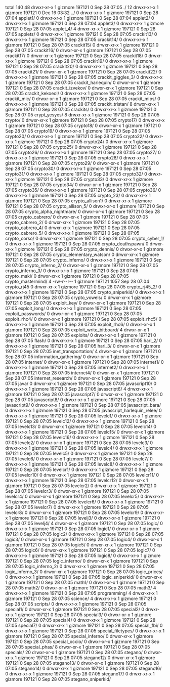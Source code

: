 total 140
48 drwxr-xr-x 1 gizmore 197121    0 Sep 28 07:05 ./
12 drwxr-xr-x 1 gizmore 197121    0 Dec 16 03:32 ../
 0 drwxr-xr-x 1 gizmore 197121    0 Sep 28 07:04 applet1/
 0 drwxr-xr-x 1 gizmore 197121    0 Sep 28 07:04 applet2/
 0 drwxr-xr-x 1 gizmore 197121    0 Sep 28 07:04 applet3/
 0 drwxr-xr-x 1 gizmore 197121    0 Sep 28 07:05 applet_4/
 4 drwxr-xr-x 1 gizmore 197121    0 Sep 28 07:05 applets/
 0 drwxr-xr-x 1 gizmore 197121    0 Sep 28 07:05 crackit13/
 0 drwxr-xr-x 1 gizmore 197121    0 Sep 28 07:05 crackit14/
 0 drwxr-xr-x 1 gizmore 197121    0 Sep 28 07:05 crackit15/
 0 drwxr-xr-x 1 gizmore 197121    0 Sep 28 07:05 crackit16/
 0 drwxr-xr-x 1 gizmore 197121    0 Sep 28 07:05 crackit17/
 0 drwxr-xr-x 1 gizmore 197121    0 Sep 28 07:05 crackit18/
 0 drwxr-xr-x 1 gizmore 197121    0 Sep 28 07:05 crackit19/
 0 drwxr-xr-x 1 gizmore 197121    0 Sep 28 07:05 crackit20/
 0 drwxr-xr-x 1 gizmore 197121    0 Sep 28 07:05 crackit21/
 0 drwxr-xr-x 1 gizmore 197121    0 Sep 28 07:05 crackit22/
 0 drwxr-xr-x 1 gizmore 197121    0 Sep 28 07:05 crackit_giggles_3/
 0 drwxr-xr-x 1 gizmore 197121    0 Sep 28 07:05 crackit_harlequin/
 0 drwxr-xr-x 1 gizmore 197121    0 Sep 28 07:05 crackit_izvekov/
 0 drwxr-xr-x 1 gizmore 197121    0 Sep 28 07:05 crackit_kekoeol/
 0 drwxr-xr-x 1 gizmore 197121    0 Sep 28 07:05 crackit_mic/
 0 drwxr-xr-x 1 gizmore 197121    0 Sep 28 07:05 crackit_mips/
 0 drwxr-xr-x 1 gizmore 197121    0 Sep 28 07:05 crackit_tristan/
 8 drwxr-xr-x 1 gizmore 197121    0 Sep 28 07:05 crackits/
 0 drwxr-xr-x 1 gizmore 197121    0 Sep 28 07:05 crypt_yesyes/
 8 drwxr-xr-x 1 gizmore 197121    0 Sep 28 07:05 crypto/
 0 drwxr-xr-x 1 gizmore 197121    0 Sep 28 07:05 crypto17/
 0 drwxr-xr-x 1 gizmore 197121    0 Sep 28 07:05 crypto18/
 0 drwxr-xr-x 1 gizmore 197121    0 Sep 28 07:05 crypto19/
 0 drwxr-xr-x 1 gizmore 197121    0 Sep 28 07:05 crypto20/
 0 drwxr-xr-x 1 gizmore 197121    0 Sep 28 07:05 crypto22/
 0 drwxr-xr-x 1 gizmore 197121    0 Sep 28 07:05 crypto24/
 0 drwxr-xr-x 1 gizmore 197121    0 Sep 28 07:05 crypto25/
 0 drwxr-xr-x 1 gizmore 197121    0 Sep 28 07:05 crypto26/
 0 drwxr-xr-x 1 gizmore 197121    0 Sep 28 07:05 crypto27/
 0 drwxr-xr-x 1 gizmore 197121    0 Sep 28 07:05 crypto28/
 0 drwxr-xr-x 1 gizmore 197121    0 Sep 28 07:05 crypto29/
 0 drwxr-xr-x 1 gizmore 197121    0 Sep 28 07:05 crypto30/
 0 drwxr-xr-x 1 gizmore 197121    0 Sep 28 07:05 crypto31/
 0 drwxr-xr-x 1 gizmore 197121    0 Sep 28 07:05 crypto32/
 0 drwxr-xr-x 1 gizmore 197121    0 Sep 28 07:05 crypto33/
 0 drwxr-xr-x 1 gizmore 197121    0 Sep 28 07:05 crypto34/
 0 drwxr-xr-x 1 gizmore 197121    0 Sep 28 07:05 crypto35/
 0 drwxr-xr-x 1 gizmore 197121    0 Sep 28 07:05 crypto36/
 0 drwxr-xr-x 1 gizmore 197121    0 Sep 28 07:05 crypto_23/
 0 drwxr-xr-x 1 gizmore 197121    0 Sep 28 07:05 crypto_allison1/
 0 drwxr-xr-x 1 gizmore 197121    0 Sep 28 07:05 crypto_allison_5/
 0 drwxr-xr-x 1 gizmore 197121    0 Sep 28 07:05 crypto_alpha_nightmare/
 0 drwxr-xr-x 1 gizmore 197121    0 Sep 28 07:05 crypto_cabrero/
 0 drwxr-xr-x 1 gizmore 197121    0 Sep 28 07:05 crypto_cabrero_2/
 0 drwxr-xr-x 1 gizmore 197121    0 Sep 28 07:05 crypto_cabrero_4/
 0 drwxr-xr-x 1 gizmore 197121    0 Sep 28 07:05 crypto_cabrero_5/
 0 drwxr-xr-x 1 gizmore 197121    0 Sep 28 07:05 crypto_corso/
 0 drwxr-xr-x 1 gizmore 197121    0 Sep 28 07:05 crypto_cyber_1/
 0 drwxr-xr-x 1 gizmore 197121    0 Sep 28 07:05 crypto_deathspawn/
 0 drwxr-xr-x 1 gizmore 197121    0 Sep 28 07:05 crypto_dennis/
 0 drwxr-xr-x 1 gizmore 197121    0 Sep 28 07:05 crypto_elementary_watson/
 0 drwxr-xr-x 1 gizmore 197121    0 Sep 28 07:05 crypto_inferno/
 0 drwxr-xr-x 1 gizmore 197121    0 Sep 28 07:05 crypto_inferno_2/
 0 drwxr-xr-x 1 gizmore 197121    0 Sep 28 07:05 crypto_inferno_3/
 0 drwxr-xr-x 1 gizmore 197121    0 Sep 28 07:05 crypto_maki/
 0 drwxr-xr-x 1 gizmore 197121    0 Sep 28 07:05 crypto_mastermind/
 4 -rw-r--r-- 1 gizmore 197121 1057 Sep 28 07:04 crypto_rj45
 0 drwxr-xr-x 1 gizmore 197121    0 Sep 28 07:05 crypto_rj45_2/
 0 drwxr-xr-x 1 gizmore 197121    0 Sep 28 07:05 crypto_sniperkid/
 0 drwxr-xr-x 1 gizmore 197121    0 Sep 28 07:05 crypto_vowels/
 0 drwxr-xr-x 1 gizmore 197121    0 Sep 28 07:05 exploit_key/
 0 drwxr-xr-x 1 gizmore 197121    0 Sep 28 07:05 exploit_long/
 0 drwxr-xr-x 1 gizmore 197121    0 Sep 28 07:05 exploit_passwords/
 0 drwxr-xr-x 1 gizmore 197121    0 Sep 28 07:05 exploit_rhc4/
 0 drwxr-xr-x 1 gizmore 197121    0 Sep 28 07:05 exploit_rhc5/
 0 drwxr-xr-x 1 gizmore 197121    0 Sep 28 07:05 exploit_rhc6/
 0 drwxr-xr-x 1 gizmore 197121    0 Sep 28 07:05 exploit_write_bitboard/
 4 drwxr-xr-x 1 gizmore 197121    0 Sep 28 07:05 exploits/
 0 drwxr-xr-x 1 gizmore 197121    0 Sep 28 07:05 flash/
 0 drwxr-xr-x 1 gizmore 197121    0 Sep 28 07:05 harl_2/
 0 drwxr-xr-x 1 gizmore 197121    0 Sep 28 07:05 harl_3/
 0 drwxr-xr-x 1 gizmore 197121    0 Sep 28 07:05 inet_transportation/
 4 drwxr-xr-x 1 gizmore 197121    0 Sep 28 07:05 information_gathering/
 0 drwxr-xr-x 1 gizmore 197121    0 Sep 28 07:05 internet/
 0 drwxr-xr-x 1 gizmore 197121    0 Sep 28 07:05 internet1/
 0 drwxr-xr-x 1 gizmore 197121    0 Sep 28 07:05 internet2/
 0 drwxr-xr-x 1 gizmore 197121    0 Sep 28 07:05 internet4/
 0 drwxr-xr-x 1 gizmore 197121    0 Sep 28 07:05 internet_research/
 0 drwxr-xr-x 1 gizmore 197121    0 Sep 28 07:05 java/
 0 drwxr-xr-x 1 gizmore 197121    0 Sep 28 07:05 javascript10/
 0 drwxr-xr-x 1 gizmore 197121    0 Sep 28 07:05 javascript6/
 4 drwxr-xr-x 1 gizmore 197121    0 Sep 28 07:05 javascript7/
 0 drwxr-xr-x 1 gizmore 197121    0 Sep 28 07:05 javascript8/
 0 drwxr-xr-x 1 gizmore 197121    0 Sep 28 07:05 javascript9/
 0 drwxr-xr-x 1 gizmore 197121    0 Sep 28 07:05 javascript_bara/
 0 drwxr-xr-x 1 gizmore 197121    0 Sep 28 07:05 javascript_harlequin_relee/
 0 drwxr-xr-x 1 gizmore 197121    0 Sep 28 07:05 levelc1/
 0 drwxr-xr-x 1 gizmore 197121    0 Sep 28 07:05 levelc12/
 0 drwxr-xr-x 1 gizmore 197121    0 Sep 28 07:05 levelc13/
 0 drwxr-xr-x 1 gizmore 197121    0 Sep 28 07:05 levelc14/
 0 drwxr-xr-x 1 gizmore 197121    0 Sep 28 07:05 levelc15/
 0 drwxr-xr-x 1 gizmore 197121    0 Sep 28 07:05 levelc16/
 0 drwxr-xr-x 1 gizmore 197121    0 Sep 28 07:05 levelc2/
 0 drwxr-xr-x 1 gizmore 197121    0 Sep 28 07:05 levelc3/
 0 drwxr-xr-x 1 gizmore 197121    0 Sep 28 07:05 levelc4/
 0 drwxr-xr-x 1 gizmore 197121    0 Sep 28 07:05 levelc5/
 0 drwxr-xr-x 1 gizmore 197121    0 Sep 28 07:05 levelc6/
 0 drwxr-xr-x 1 gizmore 197121    0 Sep 28 07:05 levelc7/
 0 drwxr-xr-x 1 gizmore 197121    0 Sep 28 07:05 levelc8/
 0 drwxr-xr-x 1 gizmore 197121    0 Sep 28 07:05 levelcr1/
 0 drwxr-xr-x 1 gizmore 197121    0 Sep 28 07:05 levelcr10/
 0 drwxr-xr-x 1 gizmore 197121    0 Sep 28 07:05 levelcr11/
 0 drwxr-xr-x 1 gizmore 197121    0 Sep 28 07:05 levelcr12/
 0 drwxr-xr-x 1 gizmore 197121    0 Sep 28 07:05 levelcr2/
 0 drwxr-xr-x 1 gizmore 197121    0 Sep 28 07:05 levelcr3/
 0 drwxr-xr-x 1 gizmore 197121    0 Sep 28 07:05 levelcr4/
 0 drwxr-xr-x 1 gizmore 197121    0 Sep 28 07:05 levelcr5/
 0 drwxr-xr-x 1 gizmore 197121    0 Sep 28 07:05 levelcr6/
 0 drwxr-xr-x 1 gizmore 197121    0 Sep 28 07:05 levelcr7/
 0 drwxr-xr-x 1 gizmore 197121    0 Sep 28 07:05 levelcr8/
 0 drwxr-xr-x 1 gizmore 197121    0 Sep 28 07:05 levelcr9/
 0 drwxr-xr-x 1 gizmore 197121    0 Sep 28 07:05 levelj3/
 0 drwxr-xr-x 1 gizmore 197121    0 Sep 28 07:05 levelj4/
 4 drwxr-xr-x 1 gizmore 197121    0 Sep 28 07:05 logic/
 0 drwxr-xr-x 1 gizmore 197121    0 Sep 28 07:05 logic1/
 0 drwxr-xr-x 1 gizmore 197121    0 Sep 28 07:05 logic2/
 0 drwxr-xr-x 1 gizmore 197121    0 Sep 28 07:05 logic3/
 0 drwxr-xr-x 1 gizmore 197121    0 Sep 28 07:05 logic4/
 0 drwxr-xr-x 1 gizmore 197121    0 Sep 28 07:05 logic5/
 0 drwxr-xr-x 1 gizmore 197121    0 Sep 28 07:05 logic6/
 0 drwxr-xr-x 1 gizmore 197121    0 Sep 28 07:05 logic7/
 0 drwxr-xr-x 1 gizmore 197121    0 Sep 28 07:05 logic8/
 0 drwxr-xr-x 1 gizmore 197121    0 Sep 28 07:05 logic_inferno/
 0 drwxr-xr-x 1 gizmore 197121    0 Sep 28 07:05 logic_inferno_2/
 0 drwxr-xr-x 1 gizmore 197121    0 Sep 28 07:05 logic_inferno_3/
 0 drwxr-xr-x 1 gizmore 197121    0 Sep 28 07:05 logic_prices/
 0 drwxr-xr-x 1 gizmore 197121    0 Sep 28 07:05 logic_sniperkid/
 0 drwxr-xr-x 1 gizmore 197121    0 Sep 28 07:05 math1/
 0 drwxr-xr-x 1 gizmore 197121    0 Sep 28 07:05 math2/
 0 drwxr-xr-x 1 gizmore 197121    0 Sep 28 07:05 math3/
 4 drwxr-xr-x 1 gizmore 197121    0 Sep 28 07:05 programming/
 4 drwxr-xr-x 1 gizmore 197121    0 Sep 28 07:05 science/
 4 drwxr-xr-x 1 gizmore 197121    0 Sep 28 07:05 scripts/
 0 drwxr-xr-x 1 gizmore 197121    0 Sep 28 07:05 special1/
 0 drwxr-xr-x 1 gizmore 197121    0 Sep 28 07:05 special2/
 0 drwxr-xr-x 1 gizmore 197121    0 Sep 28 07:05 special3/
 0 drwxr-xr-x 1 gizmore 197121    0 Sep 28 07:05 special4/
 0 drwxr-xr-x 1 gizmore 197121    0 Sep 28 07:05 special7/
 0 drwxr-xr-x 1 gizmore 197121    0 Sep 28 07:05 special_fbi/
 0 drwxr-xr-x 1 gizmore 197121    0 Sep 28 07:05 special_filetypes/
 0 drwxr-xr-x 1 gizmore 197121    0 Sep 28 07:05 special_inferno/
 0 drwxr-xr-x 1 gizmore 197121    0 Sep 28 07:05 special_occio/
 0 drwxr-xr-x 1 gizmore 197121    0 Sep 28 07:05 special_phas/
 8 drwxr-xr-x 1 gizmore 197121    0 Sep 28 07:05 specials/
20 drwxr-xr-x 1 gizmore 197121    0 Sep 28 07:05 stegano/
 0 drwxr-xr-x 1 gizmore 197121    0 Sep 28 07:05 stegano12/
 0 drwxr-xr-x 1 gizmore 197121    0 Sep 28 07:05 stegano13/
 0 drwxr-xr-x 1 gizmore 197121    0 Sep 28 07:05 stegano14/
 0 drwxr-xr-x 1 gizmore 197121    0 Sep 28 07:05 stegano16/
 0 drwxr-xr-x 1 gizmore 197121    0 Sep 28 07:05 stegano17/
 0 drwxr-xr-x 1 gizmore 197121    0 Sep 28 07:05 stegano_sniperkid/
